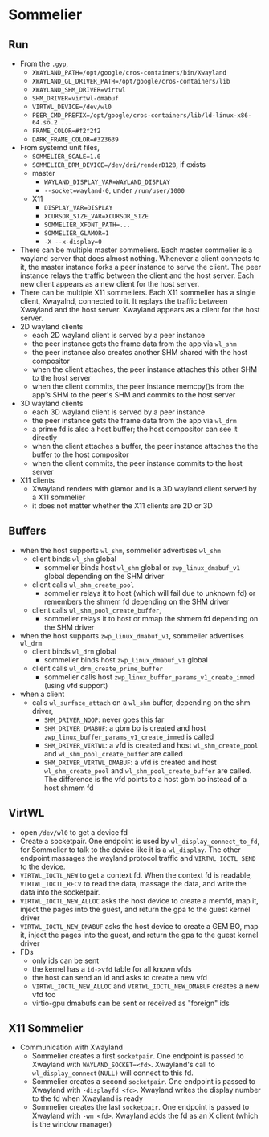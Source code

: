 Sommelier
=========

## Run

- From the `.gyp`,
  - `XWAYLAND_PATH=/opt/google/cros-containers/bin/Xwayland`
  - `XWAYLAND_GL_DRIVER_PATH=/opt/google/cros-containers/lib`
  - `XWAYLAND_SHM_DRIVER=virtwl`
  - `SHM_DRIVER=virtwl-dmabuf`
  - `VIRTWL_DEVICE=/dev/wl0`
  - `PEER_CMD_PREFIX=/opt/google/cros-containers/lib/ld-linux-x86-64.so.2 ...`
  - `FRAME_COLOR=#f2f2f2`
  - `DARK_FRAME_COLOR=#323639`
- From systemd unit files,
  - `SOMMELIER_SCALE=1.0`
  - `SOMMELIER_DRM_DEVICE=/dev/dri/renderD128`, if exists
  - master
    - `WAYLAND_DISPLAY_VAR=WAYLAND_DISPLAY`
    - `--socket=wayland-0`, under `/run/user/1000`
  - X11
    - `DISPLAY_VAR=DISPLAY`
    - `XCURSOR_SIZE_VAR=XCURSOR_SIZE`
    - `SOMMELIER_XFONT_PATH=...`
    - `SOMMELIER_GLAMOR=1`
    - `-X --x-display=0`
- There can be multiple master sommeliers.  Each master sommelier is a wayland
  server that does almost nothing.  Whenever a client connects to it, the
  master instance forks a peer instance to serve the client.  The peer
  instance relays the traffic between the client and the host server.  Each
  new client appears as a new client for the host server.
- There can be multiple X11 sommeliers.  Each X11 sommelier has a single
  client, Xwayalnd, connected to it.  It replays the traffic between Xwayland
  and the host server.  Xwayland appears as a client for the host server.
- 2D wayland clients
  - each 2D wayland client is served by a peer instance
  - the peer instance gets the frame data from the app via `wl_shm`
  - the peer instance also creates another SHM shared with the host compositor
  - when the client attaches, the peer instance attaches this other SHM to the
    host server
  - when the client commits, the peer instance memcpy()s from the app's SHM to
    the peer's SHM and commits to the host server
- 3D wayland clients
  - each 3D wayland client is served by a peer instance
  - the peer instance gets the frame data from the app via `wl_drm`
  - a prime fd is also a host buffer; the host compositor can see it directly
  - when the client attaches a buffer, the peer instance attaches the the
    buffer to the host compositor
  - when the client commits, the peer instance commits to the host server
- X11 clients
  - Xwayland renders with glamor and is a 3D wayland client served by a X11
    sommelier
  - it does not matter whether the X11 clients are 2D or 3D

## Buffers

- when the host supports `wl_shm`, sommelier advertises `wl_shm`
  - client binds `wl_shm` global
    - sommelier binds host `wl_shm` global or `zwp_linux_dmabuf_v1` global
      depending on the SHM driver
  - client calls `wl_shm_create_pool`
    - sommelier relays it to host (which will fail due to unknown fd) or
      remembers the shmem fd depending on the SHM driver
  - client calls `wl_shm_pool_create_buffer`,
    - sommelier relays it to host or mmap the shmem fd depending on the SHM
      driver
- when the host supports `zwp_linux_dmabuf_v1`, sommelier advertises `wl_drm`
  - client binds `wl_drm` global
    - sommelier binds host `zwp_linux_dmabuf_v1` global
  - client calls `wl_drm_create_prime_buffer`
    - sommelier calls host `zwp_linux_buffer_params_v1_create_immed` (using
      vfd support)
- when a client
  - calls `wl_surface_attach` on a `wl_shm` buffer, depending on the shm
    driver,
    - `SHM_DRIVER_NOOP`: never goes this far
    - `SHM_DRIVER_DMABUF`: a gbm bo is created and host
      `zwp_linux_buffer_params_v1_create_immed` is called
    - `SHM_DRIVER_VIRTWL`: a vfd is created and host `wl_shm_create_pool` and
      `wl_shm_pool_create_buffer` are called
    - `SHM_DRIVER_VIRTWL_DMABUF`: a vfd is created and host
      `wl_shm_create_pool` and `wl_shm_pool_create_buffer` are called.  The
      difference is the vfd points to a host gbm bo instead of a host shmem fd

## VirtWL

- open `/dev/wl0` to get a device fd
- Create a socketpair.  One endpoint is used by `wl_display_connect_to_fd`,
  for Sommelier to talk to the device like it is a `wl_display`.  The other
  endpoint massages the wayland protocol traffic and `VIRTWL_IOCTL_SEND` to
  the device.
- `VIRTWL_IOCTL_NEW` to get a context fd.  When the context fd is readable,
  `VIRTWL_IOCTL_RECV` to read the data, massage the data, and write the data
  into the socketpair.
- `VIRTWL_IOCTL_NEW_ALLOC` asks the host device to create a memfd, map it,
  inject the pages into the guest, and return the gpa to the guest kernel
  driver
- `VIRTWL_IOCTL_NEW_DMABUF` asks the host device to create a GEM BO, map it,
  inject the pages into the guest, and return the gpa to the guest kernel
  driver
- FDs
  - only ids can be sent
  - the kernel has a `id->vfd` table for all known vfds
  - the host can send an id and asks to create a new vfd
  - `VIRTWL_IOCTL_NEW_ALLOC` and `VIRTWL_IOCTL_NEW_DMABUF` creates a new vfd
    too
  - virtio-gpu dmabufs can be sent or received as "foreign" ids

## X11 Sommelier

- Communication with Xwayland
  - Sommelier creates a first `socketpair`.  One endpoint is passed to
    Xwayland with `WAYLAND_SOCKET=<fd>`.  Xwayland's call to
    `wl_display_connect(NULL)` will connect to this fd.
  - Sommelier creates a second `socketpair`.  One endpoint is passed to
    Xwayland with `-displayfd <fd>`.  Xwayland writes the display number to the
    fd when Xwayland is ready
  - Sommelier creates the last `socketpair`.  One endpoint is passed to
    Xwayland with `-wm <fd>`.  Xwayland adds the fd as an X client (which is the
    window manager)
